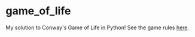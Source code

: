 # game_of_life
My solution to Conway's Game of Life in Python! See the game rules [here](https://playgameoflife.com/).
